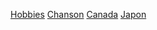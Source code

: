 [Hobbies](https://github.com/NicolasB567/BERTHET-Notation/blob/master/Hobbies.md)
[Chanson](https://github.com/NicolasB567/BERTHET-Notation/blob/master/Chanson.md)
[Canada](https://github.com/NicolasB567/BERTHET-Notation/blob/master/Pays/CANADA.md)
[Japon](https://github.com/NicolasB567/BERTHET-Notation/blob/master/Pays/JAPON.md)
